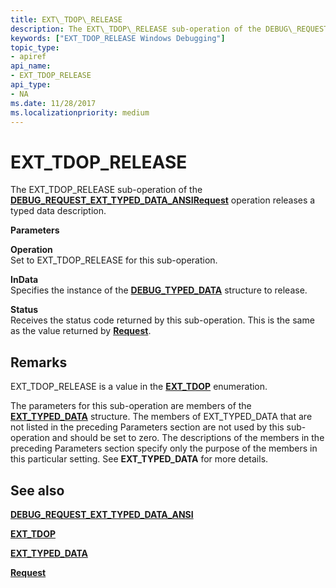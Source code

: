 ```yaml
---
title: EXT\_TDOP\_RELEASE
description: The EXT\_TDOP\_RELEASE sub-operation of the DEBUG\_REQUEST\_EXT\_TYPED\_DATA\_ANSI Request operation releases a typed data description.
keywords: ["EXT_TDOP_RELEASE Windows Debugging"]
topic_type:
- apiref
api_name:
- EXT_TDOP_RELEASE
api_type:
- NA
ms.date: 11/28/2017
ms.localizationpriority: medium
---
```


# EXT\_TDOP\_RELEASE


The EXT\_TDOP\_RELEASE sub-operation of the [**DEBUG\_REQUEST\_EXT\_TYPED\_DATA\_ANSI**](debug-request-ext-typed-data-ansi.md)[**Request**](request.md) operation releases a typed data description.

**Parameters**

<span id="Operation"></span><span id="operation"></span><span id="OPERATION"></span>**Operation**  
Set to EXT\_TDOP\_RELEASE for this sub-operation.

<span id="InData"></span><span id="indata"></span><span id="INDATA"></span>**InData**  
Specifies the instance of the [**DEBUG\_TYPED\_DATA**](/windows-hardware/drivers/ddi/wdbgexts/ns-wdbgexts-_debug_typed_data) structure to release.

<span id="Status"></span><span id="status"></span><span id="STATUS"></span>**Status**  
Receives the status code returned by this sub-operation. This is the same as the value returned by [**Request**](request.md).

## Remarks

EXT\_TDOP\_RELEASE is a value in the [**EXT\_TDOP**](/windows-hardware/drivers/ddi/wdbgexts/ne-wdbgexts-_ext_tdop) enumeration.

The parameters for this sub-operation are members of the [**EXT\_TYPED\_DATA**](/windows-hardware/drivers/ddi/wdbgexts/ns-wdbgexts-_ext_typed_data) structure. The members of EXT\_TYPED\_DATA that are not listed in the preceding Parameters section are not used by this sub-operation and should be set to zero. The descriptions of the members in the preceding Parameters section specify only the purpose of the members in this particular setting. See **EXT\_TYPED\_DATA** for more details.

## <span id="see_also"></span>See also


[**DEBUG\_REQUEST\_EXT\_TYPED\_DATA\_ANSI**](debug-request-ext-typed-data-ansi.md)

[**EXT\_TDOP**](/windows-hardware/drivers/ddi/wdbgexts/ne-wdbgexts-_ext_tdop)

[**EXT\_TYPED\_DATA**](/windows-hardware/drivers/ddi/wdbgexts/ns-wdbgexts-_ext_typed_data)

[**Request**](request.md)

 

